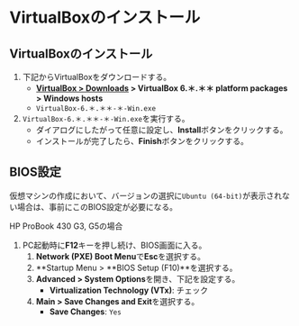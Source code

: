 # VirtualBoxのインストール

## VirtualBoxのインストール

1. 下記からVirtualBoxをダウンロードする。
   - **[VirtualBox > Downloads](https://www.virtualbox.org/wiki/Downloads) > VirtualBox 6.＊.＊＊ platform packages > Windows hosts**
   - `VirtualBox-6.＊.＊＊-＊-Win.exe`
2. `VirtualBox-6.＊.＊＊-＊-Win.exe`を実行する。
   - ダイアログにしたがって任意に設定し、**Install**ボタンをクリックする。
   - インストールが完了したら、**Finish**ボタンをクリックする。

## BIOS設定

仮想マシンの作成において、バージョンの選択に`Ubuntu (64-bit)`が表示されない場合は、事前にこのBIOS設定が必要になる。

HP ProBook 430 G3, G5の場合
1. PC起動時に**F12**キーを押し続け、BIOS画面に入る。
   1. **Network (PXE) Boot Menu**で**Esc**を選択する。
   2. **Startup Menu > **BIOS Setup (F10)**を選択する。
   3. **Advanced > System Options**を開き、下記を設定する。
      - **Virtualization Technology (VTx)**: チェック
   4. **Main > Save Changes and Exit**を選択する。
      - **Save Changes**: `Yes`
